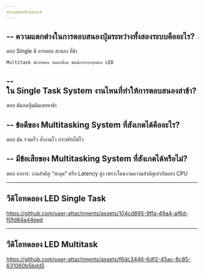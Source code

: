 ```yaml
---
คำถามสำหรับวิเคราะห์
---
```

--
ความแตกต่างในการตอบสนองปุ่มระหว่างทั้งสองระบบคืออะไร?
--
ตอบ Single มี การตอบ สะนอง ที่ช้า

    Multitask มีการตอบ สนองที่กด มันมีการกระตุกของ LED 
--   
ใน Single Task System งานไหนที่ทำให้การตอบสนองล่าช้า?
--

ตอบ มันกดปุ่มมันเลยหาช้า

--
ข้อดีของ Multitasking System ที่สังเกตได้คืออะไร?
--
ตอบ มัน รวดเร็ว สั่งงานไว กระพริบได้ไว


--
มีข้อเสียของ Multitasking System ที่สังเกตได้หรือไม่?
--
ตอบ อาการ: งานสำคัญ “สะดุด” หรือ Latency สูง เพราะโดนงานความสำคัญเท่ากันแย่ง CPU

---
วีดิโอทดลอง LED Single Task
---


https://github.com/user-attachments/assets/104cd895-9ffa-49a4-af6d-f0fd84a44eed




---
วีดิโอทดลอง LED Multitask
---


https://github.com/user-attachments/assets/f6dc3446-6df2-45ac-8c85-631060b5bdd5


